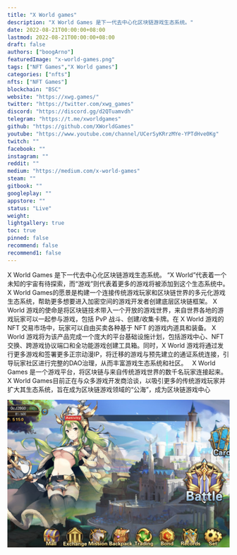 ```yaml
---
title: "X World games"
description: "X World Games 是下一代去中心化区块链游戏生态系统。"
date: 2022-08-21T00:00:00+08:00
lastmod: 2022-08-21T00:00:00+08:00
draft: false
authors: ["boogArno"]
featuredImage: "x-world-games.png"
tags: ["NFT Games","X World games"]
categories: ["nfts"]
nfts: ["NFT Games"]
blockchain: "BSC"
website: "https://xwg.games/"
twitter: "https://twitter.com/xwg_games"
discord: "https://discord.gg/d2QTuamvdh"
telegram: "https://t.me/xworldgames"
github: "https://github.com/XWorldGames"
youtube: "https://www.youtube.com/channel/UCerSyKRrzMYe-YPTdHve0Kg"
twitch: ""
facebook: ""
instagram: ""
reddit: ""
medium: "https://medium.com/x-world-games"
steam: ""
gitbook: ""
googleplay: ""
appstore: ""
status: "Live"
weight: 
lightgallery: true
toc: true
pinned: false
recommend: false
recommend1: false
---
```

<p>X World Games 是下一代去中心化区块链游戏生态系统。 “X World”代表着一个未知的宇宙有待探索，而“游戏”则代表着更多的游戏将被添加到这个生态系统中。 X World Games的愿景是构建一个连接传统游戏玩家和区块链世​​界的多元化游戏生态系统，帮助更多想要进入加密空间的游戏开发者创建底层区块链框架。 X World 游戏的使命是将区块链技术带入一个开放的游戏世界，来自世界各地的游戏玩家可以一起参与游戏，包括 PvP 战斗、创建/收集卡牌。在 X World 游戏的 NFT 交易市场中，玩家可以自由买卖各种基于 NFT 的游戏内道具和装备。 X World 游戏将为该产品完成一个庞大的平台基础设施计划，包括游戏中心、NFT 交换、跨游戏协议端口和全功能游戏创建工具箱。同时，X World 游戏将通过发行更多游戏和签署更多正宗动漫IP，将迁移的游戏与预先建立的通证系统连接，引导玩家社区进行完整的DAO治理，从而丰富游戏生态系统和社区。 &nbsp; X World Games 是一个游戏平台，将区块链与来自传统游戏世界的数千名玩家连接起来。 X World Games目前正在与众多游戏开发商洽谈，以吸引更多的传统游戏玩家并扩大其生态系统，旨在成为区块链游戏领域的“公海”，成为区块链游戏中心</p>

![xworldgames-dapp-games-bsc-image1_a26929c33ac09d6ec4b0e7e0f5571f67](xworldgames-dapp-games-bsc-image1_a26929c33ac09d6ec4b0e7e0f5571f67.webp)
